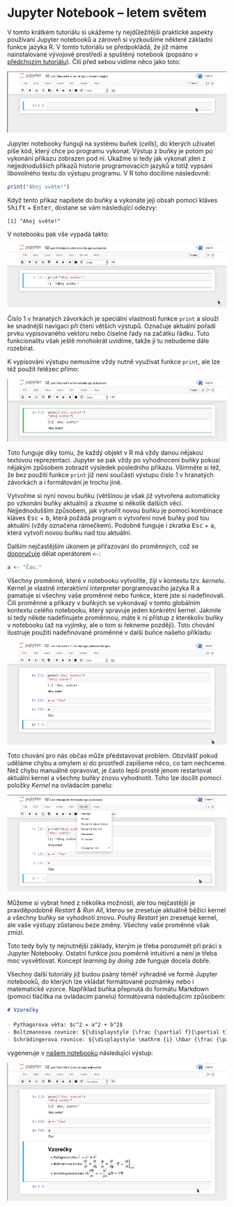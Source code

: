# Jupyter Notebook &ndash; letem světem

V tomto krátkém tutoriálu si ukážeme ty nejdůležitější praktické aspekty používaní Jupyter notebooků a zároveň si vyzkoušíme některé základní funkce jazyka R. V tomto tutoriálu se předpokládá, že již máme nainstalované vývojové prostředí a spuštěný notebook (popsáno v [předchozím tutoriálu](../02/)). Čili před sebou vidíme něco jako toto:

![notebook_empty.png](notebook_empty.png  "notebook_empty.png")

Jupyter notebooky fungují na systému buňek (*cells*), do kterých uživatel píše kód, který chce po programu vykonat. Výstup z buňky je potom po vykonání příkazu zobrazen pod ní. Ukažme si tedy jak vykonat jden z nejjednodušších příkazů historie programovacích jazyků a totiž vypsání libovolného textu do výstupu programu. V R toho docílíme následovně:

```R
print("Ahoj světe!")
```

Když tento příkaz napíšete do buňky a vykonáte její obsah pomocí kláves <kbd>Shift</kbd> + <kbd>Enter</kbd>, dostane se vám následující odezvy:

```
[1] "Ahoj světe!"
```

V notebooku pak vše vypadá takto:

![hello_world.png](hello_world.png  "hello_world.png")

Číslo 1 v hranatých závorkách je speciální vlastností funkce `print` a slouží ke snadnější navigaci při čtení větších výstupů. Označuje aktuální pořadí prvku vypisovaného vektoru nebo číselné řady na začátku řádku. Tuto funkcionalitu však ještě mnohokrát uvidíme, takže jí tu nebudeme dále rozebírat.

K vypisování výstupu nemusíme vždy nutně využívat funkce `print`, ale lze též použít řetězec přímo:

![hello_world_simple.png](hello_world_simple.png  "hello_world_simple.png")

Toto funguje díky tomu, že každý objekt v R má vždy danou nějakou textovou reprezentaci. Jupyter se pak vždy po vyhodnocení buňky pokusí nějakým způsobem zobrazit výsledek posledního příkazu. Všimněte si též, že bez použití funkce `print` již není součástí výstupu čislo 1 v hranatých závorkách a i formátování je trochu jiné.

Vytvořme si nyní novou buňku (většinou je však již vytvořena automaticky po vzkonání buňky aktuální) a zkusme si několik dalších věcí. Nejjednodušším způsobem, jak vytvořit novou buňku je pomocí kombinace kláves <kbd>Esc</kbd> + <kbd>b</kbd>, která požádá program o vytvoření nové buňky pod tou aktuální (vždy označena rámečkem). Podobně funguje i zkratka <kbd>Esc</kbd> + <kbd>a</kbd>, která vytvoří novou buňku nad tou aktuální.

Dalším nejčastějším úkonem je přiřazování do proměnných, což se [doporučuje](http://blog.revolutionanalytics.com/2008/12/use-equals-or-arrow-for-assignment.html) dělat operátorem `<-`:

```R
a <- "Čau."
```

Všechny proměnné, které v notebooku vytvoříte, žijí v kontextu tzv. *kernelu*. Kernel je vlastně interaktivní interpreter porgramovacího jazyka R a pamatuje si všechny vaše proměnné nebo funkce, které jste si nadefinovali. Čili proměnné a příkazy v buňkých se vykonávají v tomto globálním kontextu celého notebooku, který spravuje jeden konkrétní kernel. Jakmile si tedy někde nadefinujete proměnnou, máte k ní přístup z kterékoliv buňky v notebooku (až na vyjímky, ale o tom si řekneme později). Toto chování ilustruje použití nadefinované proměnné v další buňce našeho příkladu:

![variables.png](variables.png  "variables.png")

Toto chování pro nás občas může představovat problém. Obzvlášť pokud uděláme chybu a omylem si do prostředí zapíšeme něco, co tam nechceme. Než chybu manuálně opravovat, je často lepší prostě jenom restartovat aktuální kernel a všechny buňky znovu vyhodnotit. Toho lze docílit pomocí položky *Kernel* na ovládacím panelu:

![kernel_restart.png](kernel_restart.png  "kernel_restart.png")

Můžeme si vybrat hned z několika možností, ale tou nejčastější je pravděpodobně *Restart & Run All*, kterou se zresetuje aktuálně běžící kernel a všechny buňky se vyhodnotí znovu. Pouhý *Restart* jen zresetuje kernel, ale vaše výstupy zůstanou beze změny. Všechny vaše proměnné však zmizí.

Toto tedy byly ty nejnutnější základy, kterým je třeba porozumět při práci s Jupyter Notebooky. Ostatní funkce jsou poměrně intuitivní a není je třeba moc vysvětlovat. Koncept *learning by doing* zde funguje docela dobře. 

Všechny další tutoriály již budou psány téměř výhradně ve formě Jupyter notebooků, do kterých lze vkládat formátované poznámky nebo i matematické vzorce. Například buňka přepnutá do formátu Markdown (pomocí tlačítka na ovládacím panelu) formátovaná následujícím způsobem:

```Markdown
# Vzorečky

- Pythagorova věta: $c^2 = a^2 + b^2$
- Boltzmannova rovnice: ${\displaystyle {\frac {\partial f}{\partial t}}+{\frac {\partial f}{\partial \mathbf {x} }}\cdot {\frac {\mathbf {p} }{m}}+{\frac {\partial f}{\partial \mathbf {p} }}\cdot \mathbf {F} =\left.{\frac {\partial f}{\partial t}}\right|_{\mathrm {coll} }.}$
- Schrödingerova rovnice: ${\displaystyle \mathrm {i} \hbar {\frac {\partial \Psi }{\partial t}}=-{\frac {\hbar ^{2}}{2m}}\Delta \Psi +V\Psi }$
```

vygeneruje v [našem notebooku](02.ipynb) následující výstup:

![notes.png](notes.png  "notes.png")



